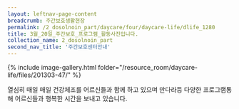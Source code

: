 ```yaml
--- 
layout: leftnav-page-content 
breadcrumb: 주간보호생활현장 
permalink: /2_dosolnoin_part/daycare/four/daycare-life/dlife_1280
title: 3월_20일_주간보호_프로그램_활동사진입니다.
collection_name: 2_dosolnoin_part
second_nav_title: '주간보호센터안내' 
---
```

{% include image-gallery.html folder="/resource_room/daycare-life/files/201303-47/" %}


열심히 매일 매일 건강체조를 어르신들과 함께 하고 있으며
만다라등 다양한 프로그램통해 어르신들과 행복한 시간을 보내고 있습니다.